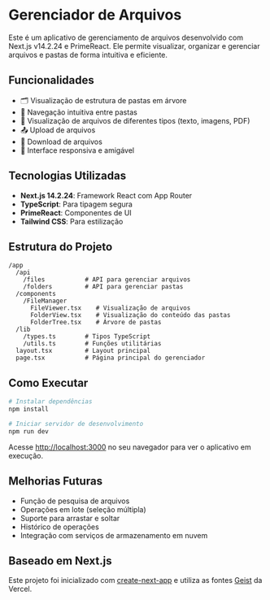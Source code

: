 # Gerenciador de Arquivos

Este é um aplicativo de gerenciamento de arquivos desenvolvido com Next.js v14.2.24 e PrimeReact. Ele permite visualizar, organizar e gerenciar arquivos e pastas de forma intuitiva e eficiente.

## Funcionalidades

- 🗂️ Visualização de estrutura de pastas em árvore
- 📂 Navegação intuitiva entre pastas
- 📄 Visualização de arquivos de diferentes tipos (texto, imagens, PDF)
- 📤 Upload de arquivos
- 📩 Download de arquivos
- 🔄 Interface responsiva e amigável

## Tecnologias Utilizadas

- **Next.js 14.2.24**: Framework React com App Router
- **TypeScript**: Para tipagem segura
- **PrimeReact**: Componentes de UI
- **Tailwind CSS**: Para estilização

## Estrutura do Projeto

```
/app
  /api
    /files           # API para gerenciar arquivos
    /folders         # API para gerenciar pastas
  /components
    /FileManager
      FileViewer.tsx    # Visualização de arquivos
      FolderView.tsx    # Visualização do conteúdo das pastas
      FolderTree.tsx    # Árvore de pastas
  /lib
    /types.ts        # Tipos TypeScript
    /utils.ts        # Funções utilitárias
  layout.tsx         # Layout principal
  page.tsx           # Página principal do gerenciador
```

## Como Executar

```bash
# Instalar dependências
npm install

# Iniciar servidor de desenvolvimento
npm run dev
```

Acesse [http://localhost:3000](http://localhost:3000) no seu navegador para ver o aplicativo em execução.

## Melhorias Futuras

- Função de pesquisa de arquivos
- Operações em lote (seleção múltipla)
- Suporte para arrastar e soltar
- Histórico de operações
- Integração com serviços de armazenamento em nuvem

## Baseado em Next.js

Este projeto foi inicializado com [create-next-app](https://nextjs.org/docs/app/api-reference/cli/create-next-app) e utiliza as fontes [Geist](https://vercel.com/font) da Vercel.
